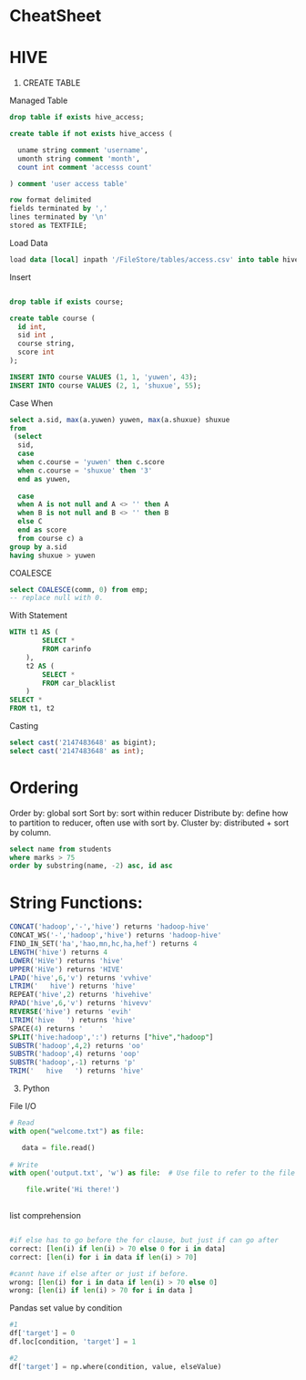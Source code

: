 # CheatSheet

# HIVE

1. CREATE TABLE

Managed Table
```sql
drop table if exists hive_access;

create table if not exists hive_access (

  uname string comment 'username',
  umonth string comment 'month',
  count int comment 'accesss count'

) comment 'user access table'

row format delimited
fields terminated by ','
lines terminated by '\n'
stored as TEXTFILE;
```

Load Data

```sql
load data [local] inpath '/FileStore/tables/access.csv' into table hive_access;
```

Insert

```sql

drop table if exists course;

create table course (
  id int,
  sid int ,
  course string,
  score int 
);

INSERT INTO course VALUES (1, 1, 'yuwen', 43);
INSERT INTO course VALUES (2, 1, 'shuxue', 55);
```

Case When

```sql
select a.sid, max(a.yuwen) yuwen, max(a.shuxue) shuxue
from
 (select 
  sid,
  case 
  when c.course = 'yuwen' then c.score
  when c.course = 'shuxue' then '3'
  end as yuwen,
  
  case 
  when A is not null and A <> '' then A
  when B is not null and B <> '' then B
  else C
  end as score  
  from course c) a
group by a.sid
having shuxue > yuwen
```

COALESCE
```sql
select COALESCE(comm, 0) from emp;
-- replace null with 0.
```

With Statement

```sql
WITH t1 AS (
		SELECT *
		FROM carinfo
	), 
	t2 AS (
		SELECT *
		FROM car_blacklist
	)
SELECT *
FROM t1, t2
```

Casting

```sql
select cast('2147483648' as bigint);
select cast('2147483648' as int);
```

# Ordering
Order by: global sort
Sort by: sort within reducer
Distribute by: define how to partition to reducer, often use with sort by.
Cluster by: distributed + sort by column.

```sql
select name from students 
where marks > 75 
order by substring(name, -2) asc, id asc
```

# String Functions:
```sql
CONCAT('hadoop','-','hive') returns 'hadoop-hive'
CONCAT_WS('-','hadoop','hive') returns 'hadoop-hive'
FIND_IN_SET('ha','hao,mn,hc,ha,hef') returns 4
LENGTH('hive') returns 4
LOWER('HiVe') returns 'hive'
UPPER('HiVe') returns 'HIVE'
LPAD('hive',6,'v') returns 'vvhive'
LTRIM('   hive') returns 'hive'
REPEAT('hive',2) returns 'hivehive'
RPAD('hive',6,'v') returns 'hivevv'
REVERSE('hive') returns 'evih'
LTRIM('hive   ') returns 'hive'
SPACE(4) returns '    '
SPLIT('hive:hadoop',':') returns ["hive","hadoop"]
SUBSTR('hadoop',4,2) returns 'oo'
SUBSTR('hadoop',4) returns 'oop'
SUBSTR('hadoop',-1) returns 'p'
TRIM('   hive   ') returns 'hive'
```

3. Python

File I/O

```python
# Read
with open("welcome.txt") as file:

   data = file.read()
   
# Write
with open('output.txt', 'w') as file:  # Use file to refer to the file object

    file.write('Hi there!')
    
```

list comprehension

```python

#if else has to go before the for clause, but just if can go after
correct: [len(i) if len(i) > 70 else 0 for i in data]
correct: [len(i) for i in data if len(i) > 70]

#cannt have if else after or just if before.
wrong: [len(i) for i in data if len(i) > 70 else 0]
wrong: [len(i) if len(i) > 70 for i in data ]

```

Pandas set value by condition

```python
#1 
df['target'] = 0
df.loc[condition, 'target'] = 1

#2
df['target'] = np.where(condition, value, elseValue)
